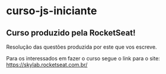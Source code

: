 # curso-js-iniciante

## Curso produzido pela RocketSeat!

Resolução das questões produzida por este que vos escreve.

Para os interessados em fazer o curso segue o link para o site: https://skylab.rocketseat.com.br/

